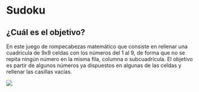 # Sudoku
## ¿Cuál es el objetivo?
En este juego de rompecabezas matemático que consiste en rellenar una cuadrícula de 9x9 celdas con los números del 1 al 9, de forma que no se repita ningún número en la misma fila, columna o subcuadrícula. El objetivo es partir de algunos números ya dispuestos en algunas de las celdas y rellenar las casillas vacías.

![](https://sudoku.com/img/post-images/1541158288-Sudoku-Board-2.jpg)



